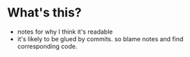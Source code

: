 # What's this?

- notes for why I think it's readable
- it's likely to be glued by commits. so blame notes and find corresponding code.
